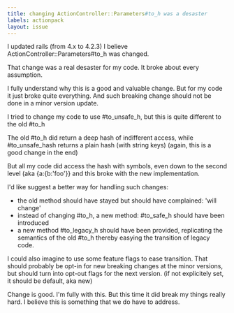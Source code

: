 ```yaml
---
title: changing ActionController::Parameters#to_h was a desaster
labels: actionpack
layout: issue
---
```


I updated rails (from 4.x to 4.2.3)
I believe ActionController::Parameters#to_h was changed.

That change was a real desaster for my code.
It broke about every assumption.

I fully understand why this is a good and valuable change.
But for my code it just broke quite everything.
And such breaking change should not be done in a minor version update.

I tried to change my code to use #to_unsafe_h,
but this is quite different to the old #to_h

The old #to_h did return a deep hash of indifferent access,
while #to_unsafe_hash returns a plain hash (with string keys)
(again, this is a good change in the end)

But all my code did access the hash with symbols,
even down to the second level (aka {a:{b:'foo'}}
and this broke with the new implementation.

I'd like suggest a better way for handling such changes:
- the old method should have stayed but should have complained: 'will change'
- instead of changing #to_h, a new method: #to_safe_h should have been introduced
- a new method #to_legacy_h should have been provided, replicating the semantics of the old #to_h
  thereby easying the transition of legacy code.

I could also imagine to use some feature flags to ease transition.
That should probably be opt-in for new breaking changes at the minor versions,
but should turn into opt-out flags for the next version.
(if not explicitely set, it should be default, aka new)

Change is good. I'm fully with this.
But this time it did break my things really hard.
I believe this is something that we do have to address.

